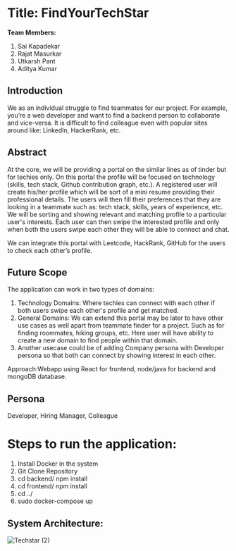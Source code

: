 # Title: FindYourTechStar

**Team Members:**
1. Sai Kapadekar
2. Rajat Masurkar
3. Utkarsh Pant
4. Aditya Kumar

## Introduction

We as an individual struggle to find teammates for our project. For example, you’re a web developer and want to find a backend person to collaborate and vice-versa. It is difficult to find colleague even with popular sites around like: LinkedIn, HackerRank, etc.

## Abstract 

At the core, we will be providing a portal on the similar lines as of tinder but for techies only. On this portal the profile will be focused on technology (skills, tech stack, Github contribution graph, etc.). A registered user will create his/her profile which will be sort of a mini resume providing their professional details. The users will then fill their preferences that they are looking in a teammate such as: tech stack, skills, years of experience, etc.
We will be sorting and showing relevant and matching profile to a particular user's interests. Each user can then swipe the interested profile and only when both the users swipe each other they will be able to connect and chat.

We can integrate this portal with Leetcode, HackRank, GitHub for the users to check each other’s profile.

## Future Scope 
The application can work in two types of domains:
1. Technology Domains: Where techies can connect with each other if both users swipe each other's profile and get matched.
2. General Domains: We can extend this portal may be later to have other use cases as well apart from teammate finder for a project. Such as for finding roommates, hiking groups, etc. Here user will have ability to create a new domain to find people within that domain.
3. Another usecase could be of adding Company persona with Developer persona so that both can connect by showing interest in each other.

Approach:Webapp using React for frontend, node/java for backend and mongoDB database.

## Persona
Developer, Hiring Manager, Colleague

# Steps to run the application:
1. Install Docker in the system
2. Git Clone Repository
3. cd backend/ npm install
4. cd frontend/ npm install
5. cd ../
6. sudo docker-compose up


## System Architecture:
![Techstar (2)](https://user-images.githubusercontent.com/91869107/167946141-5d16082d-b703-4099-8c49-a3e6899829b9.png)

